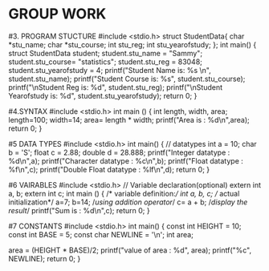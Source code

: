 # GROUP WORK 



#3. PROGRAM STUCTURE
#include <stdio.h>
struct StudentData{
 char *stu_name;
 char *stu_course;
 int stu_reg;
 int stu_yearofstudy;
};
int main()
{
 struct StudentData student;
 student.stu_name = "Sammy";
 student.stu_course= "statistics";
 student.stu_reg = 83048;
 student.stu_yearofstudy = 4;
 printf("Student Name is: %s \n", student.stu_name);
 printf("Student Course is: %s", student.stu_course);
 printf("\nStudent Reg is: %d", student.stu_reg);
 printf("\nStudent Yearofstudy is: %d", student.stu_yearofstudy);
 return 0;
}



#4.SYNTAX
#include <stdio.h>
int main () {
int length, width, area;
length=100;
width=14;
area= length * width;
printf("Area is : %d\n",area);
return 0;
}


#5 DATA TYPES 
#include <stdio.h>
int main() {
// datatypes
int a = 10;
char b = 'S';
float c = 2.88;
double d = 28.888;
printf("Integer datatype : %d\n",a);
printf("Character datatype : %c\n",b);
printf("Float datatype : %f\n",c);
printf("Double Float datatype : %lf\n",d);
return 0;
}


#6 VAIRABLES
#include <stdio.h>
// Variable declaration(optional)
extern int a, b;
extern int c;
int main () {
/* variable definition:*/
int a, b, c;
/* actual initialization*/
a=7;
b=14;
/*using addition operator*/
c= a + b;
/*display the result*/
printf("Sum is : %d\n",c);
return 0;
}



#7 CONSTANTS 
#include <stdio.h>
int main() 
{
const int HEIGHT = 10;
 const int BASE = 5;
 const char NEWLINE = '\n';
 int area; 
 
 area = (HEIGHT * BASE)/2;
 printf("value of area : %d", area);
 printf("%c", NEWLINE);
 return 0;
}


